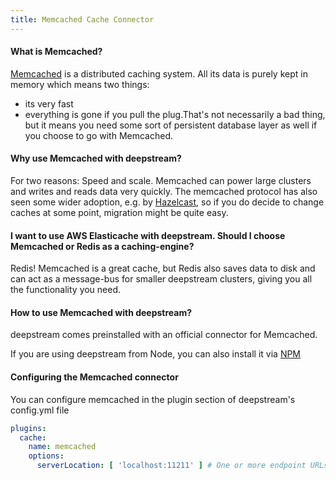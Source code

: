```yaml
---
title: Memcached Cache Connector
---
```


#### What is Memcached?
[Memcached](https://memcached.org/) is a distributed caching system. All its data is purely kept in memory which means two things:

- its very fast
- everything is gone if you pull the plug.That's not necessarily a bad thing, but it means you need some sort of persistent database layer as well if you choose to go with Memcached.

#### Why use Memcached with deepstream?
For two reasons: Speed and scale. Memcached can power large clusters and writes and reads data very quickly. The memcached protocol has also seen some wider adoption, e.g. by [Hazelcast](../hazelcast/), so if you do decide to change caches at some point, migration might be quite easy.

#### I want to use AWS Elasticache with deepstream. Should I choose Memcached or Redis as a caching-engine?
Redis! Memcached is a great cache, but Redis also saves data to disk and can act as a message-bus for smaller deepstream clusters, giving you all the functionality you need.

#### How to use Memcached with deepstream?
deepstream comes preinstalled with an official connector for Memcached.

If you are using deepstream from Node, you can also install it via [NPM](https://www.npmjs.com/package/@deepstream/cache-memcached)

#### Configuring the Memcached connector
You can configure memcached in the plugin section of deepstream's config.yml file

```yaml
plugins:
  cache:
    name: memcached
    options:
      serverLocation: [ 'localhost:11211' ] # One or more endpoint URLs
```
